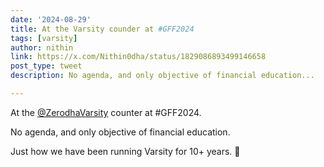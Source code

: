 ```yaml
---
date: '2024-08-29'
title: At the Varsity counder at #GFF2024
tags: [varsity]
author: nithin
link: https://x.com/Nithin0dha/status/1829086893499146658
post_type: tweet
description: No agenda, and only objective of financial education...

---
```


At the [@ZerodhaVarsity](https://x.com/ZerodhaVarsity) counter at #GFF2024. 

No agenda, and only objective of financial education.

Just how we have been running Varsity for 10+ years. 😬
